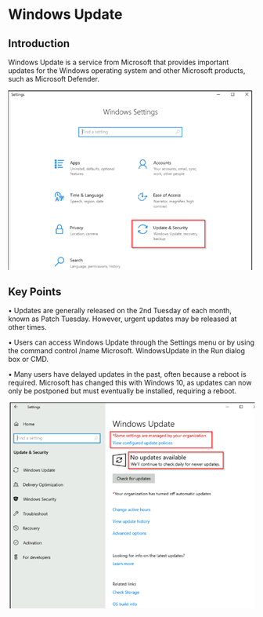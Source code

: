 # Windows Update 

## Introduction 
Windows Update is a service from Microsoft that provides important updates for the Windows operating system and other Microsoft products, such as Microsoft Defender. 

![alt text](image.png)

## Key Points 
• Updates are generally released on the 2nd Tuesday of each month, known as Patch Tuesday. However, urgent updates may be released at other times. 

• Users can access Windows Update through the Settings menu or by using the command control /name Microsoft. WindowsUpdate in the Run dialog box or CMD. 

• Many users have delayed updates in the past, often because a reboot is required. Microsoft has changed this with Windows 10, as updates can now only be postponed but must eventually be installed, requiring a reboot. 

![alt text](image-1.png)